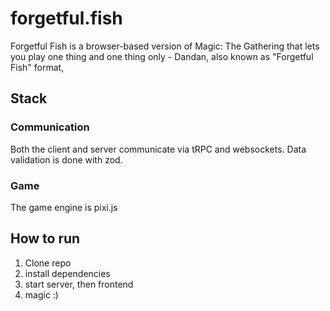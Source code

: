 # forgetful.fish

Forgetful Fish is a browser-based version of Magic: The Gathering that lets you play one thing and one thing only - Dandan, also known as "Forgetful Fish" format,

## Stack

### Communication

Both the client and server communicate via tRPC and websockets. Data validation is done with zod.

### Game

The game engine is pixi.js

## How to run

1. Clone repo
2. install dependencies
3. start server, then frontend
4. magic :)
